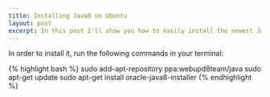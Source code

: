 ```yaml
---
title: Installing Java8 on Ubuntu
layout: post
excerpt: In this post I'll show you how to easily install the newest Java version on Ubuntu.
---
```

In order to install it, run the following commands in your terminal:

{% highlight bash %}
sudo add-apt-repository ppa:webupd8team/java
sudo apt-get update
sudo apt-get install oracle-java8-installer
{% endhighlight %}
